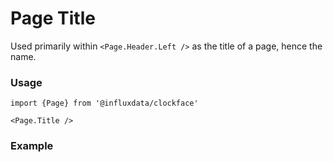# Page Title

Used primarily within `<Page.Header.Left />` as the title of a page, hence the name.

### Usage
```tsx
import {Page} from '@influxdata/clockface'
```
```tsx
<Page.Title />
```

### Example
<!-- STORY -->


<!-- STORY HIDE START -->

<!-- STORY HIDE END -->

<!-- PROPS -->
